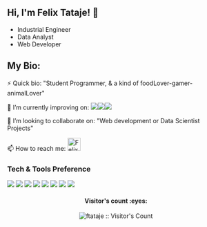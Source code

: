 ## Hi, I'm Felix Tataje! 👋

+ Industrial Engineer
+ Data Analyst
+ Web Developer

<html>

<h2>My Bio:</h2>
<p>
	⚡ Quick bio:                    "Student Programmer, & a kind of foodLover-gamer-animalLover"
</p>
<p>
	🔭 I’m currently improving on:        <img src="https://img.shields.io/badge/-C%20-659ad2?style=flat&logo=c%2B%2B&logoColor=ffffff"><img src="https://img.shields.io/badge/-Python-black?style=flat&logo=python&logoColor=white"><img src="https://img.shields.io/github/downloads/ftataje/prueba-UDD/total?color=yellow&label=Power%20Bi&logo=power%20bi&logoColor=yellow&style=plastic">
</p>
<p>
	👯 I’m looking to collaborate on: "Web development or Data Scientist Projects"
</p>
<p>
	📫 How to reach me:               <a href="https://www.linkedin.com/in/felix-alexander-tataje-requena-283a988b/">
		<img src="https://www.vectorlogo.zone/logos/linkedin/linkedin-icon.svg" alt="Felix Tataje Requena's LinkedIn Profile" height="30" width="30">
		</a>
</p>

### Tech & Tools Preference
<p>
<img src = "https://img.shields.io/badge/-HTML5-E34F26?style=flat&logo=html5&logoColor=white"> 
<img src = "https://img.shields.io/badge/-CSS3-1572B6?style=flat&logo=css3&logoColor=white">
<img src="https://img.shields.io/badge/-JavaScript-eed718?style=flat&logo=javascript&logoColor=ffffff">
<img src="https://img.shields.io/badge/-MySQL-F29111?style=flat&logo=mysql&logoColor=FFFFFF">
<img src="http://img.shields.io/badge/-Git-F1502F?style=flat&logo=git&logoColor=FFFFFF">
<img src="http://img.shields.io/badge/-Github-000000?style=flat&logo=github&logoColor=FFFFFF">
<img src="https://img.shields.io/badge/-C%20-659ad2?style=flat&logo=c%2B%2B&logoColor=ffffff">
<img src="https://img.shields.io/badge/-Python-black?style=flat&logo=python&logoColor=white">
</p>
	
<h4 align="center">Visitor's count :eyes:</h4>

<p align="center"><img src="https://profile-counter.glitch.me/{ftataje}/count.svg" alt="ftataje :: Visitor's Count" /></p>

    
</html>
